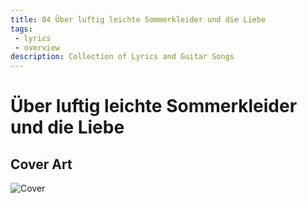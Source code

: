 ```yaml
---
title: 04 Über luftig leichte Sommerkleider und die Liebe
tags: 
 - lyrics
 - overview
description: Collection of Lyrics and Guitar Songs
---
```


# Über luftig leichte Sommerkleider und die Liebe

## Cover Art

![Cover](cover.png)